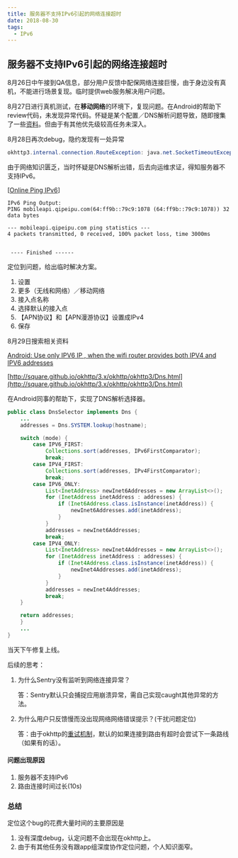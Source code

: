 ```yaml
---
title: 服务器不支持IPv6引起的网络连接超时
date: 2018-08-30
tags:
  - IPv6
---
```

## 服务器不支持IPv6引起的网络连接超时

8月26日中午接到QA信息，部分用户反馈中配保网络连接巨慢，由于身边没有真机，不能进行场景复现。临时提供web服务解决用户问题。

8月27日进行真机测试，在**移动网络**的环境下，复现问题。在Android的帮助下review代码，未发现异常代码。怀疑是某个配置／DNS解析问题导致，随即搜集了一些[资料](https://cn.ui.vmall.com/forum.php?mod=viewthread&tid=10608685)。但由于有其他优先级较高任务未深入。

8月28日再次debug，隐约发现有一处异常

```java
okhttp3.internal.connection.RouteException: java.net.SocketTimeoutException: failed to connect to mobileapi.qipeipu.com/64:ff9b::79c9:1078 (port 443) from /2409:8955:4d0:6097:a263:657:3094:6c08 (port 42236) after 10000ms
```

由于网络知识匮乏，当时怀疑是DNS解析出错，后去向运维求证，得知服务器不支持IPv6。

[[Online Ping IPv6](https://www.subnetonline.com/pages/ipv6-network-tools/online-ipv6-ping.php)]

```
IPv6 Ping Output:
PING mobileapi.qipeipu.com(64:ff9b::79c9:1078 (64:ff9b::79c9:1078)) 32 data bytes

--- mobileapi.qipeipu.com ping statistics ---
4 packets transmitted, 0 received, 100% packet loss, time 3000ms


 ---- Finished ------ 

```

定位到问题，给出临时解决方案。

1. 设置
2. 更多（无线和网络）／移动网络
3. 接入点名称
4. 选择默认的接入点
5. 【APN协议】和【APN漫游协议】设置成IPv4
6. 保存

8月29日搜索相关资料

[Android: Use only IPV6 IP , when the wifi router provides both IPV4 and IPV6 addresses](https://github.com/square/okhttp/issues/2856)

[http://square.github.io/okhttp/3.x/okhttp/okhttp3/Dns.html](http://square.github.io/okhttp/3.x/okhttp/okhttp3/Dns.html)

在Android同事的帮助下，实现了DNS解析选择器。

```java
public class DnsSelector implements Dns {
	...
    addresses = Dns.SYSTEM.lookup(hostname);

    switch (mode) {
        case IPV6_FIRST:
            Collections.sort(addresses, IPv6FirstComparator);
            break;
        case IPV4_FIRST:
            Collections.sort(addresses, IPv4FirstComparator);
            break;
        case IPV6_ONLY:
            List<InetAddress> newInet6Addresses = new ArrayList<>();
            for (InetAddress inetAddress : addresses) {
                if (Inet6Address.class.isInstance(inetAddress)) {
                    newInet6Addresses.add(inetAddress);
                }
            }
            addresses = newInet6Addresses;
            break;
        case IPV4_ONLY:
            List<InetAddress> newInet4Addresses = new ArrayList<>();
            for (InetAddress inetAddress : addresses) {
                if (Inet4Address.class.isInstance(inetAddress)) {
                    newInet4Addresses.add(inetAddress);
                }
            }
            addresses = newInet4Addresses;
            break;
    }

    return addresses;
	}
	...
}
```

当天下午修复上线。

后续的思考：

1. 为什么Sentry没有监听到网络连接异常？

   答：Sentry默认只会捕捉应用崩溃异常，需自己实现caught其他异常的方法。

2. 为什么用户只反馈慢而没出现网络网络错误提示？(干扰问题定位)

   答：由于okhttp的[重试机制](https://github.com/square/okhttp/blob/master/okhttp/src/main/java/okhttp3/internal/http/RetryAndFollowUpInterceptor.java#L117)，默认的如果连接到路由有超时会尝试下一条路线（如果有的话）。


#### 问题出现原因

1. 服务器不支持IPv6
2. 路由连接时间过长(10s)



### 总结

定位这个bug的花费大量时间的主要原因是

1. 没有深度debug，认定问题不会出现在okhttp上。
2. 由于有其他任务没有跟app组深度协作定位问题，个人知识面窄。
